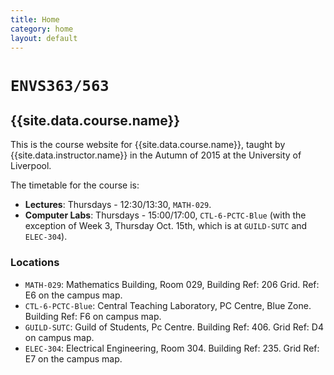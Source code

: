 ```yaml
---
title: Home
category: home
layout: default
---
```


# `ENVS363/563`

## {{site.data.course.name}}

This is the course website for {{site.data.course.name}}, taught by
{{site.data.instructor.name}} in the Autumn of 2015 at the University of
Liverpool. 

The timetable for the course is:

* **Lectures**: Thursdays - 12:30/13:30, `MATH-029`.
* **Computer Labs**: Thursdays - 15:00/17:00, `CTL-6-PCTC-Blue` (with the
  exception of Week 3, Thursday Oct. 15th, which is at `GUILD-SUTC` and `ELEC-304`).

### Locations

* `MATH-029`: Mathematics Building, Room 029, Building Ref: 206 Grid. Ref: E6 on the campus map.
* `CTL-6-PCTC-Blue`: Central Teaching Laboratory, PC Centre, Blue Zone. Building Ref: F6 on campus map.
* `GUILD-SUTC`: Guild of Students, Pc Centre. Building Ref: 406. Grid Ref: D4 on campus map.
* `ELEC-304`: Electrical Engineering, Room 304. Building Ref: 235. Grid Ref: E7 on the campus map.
